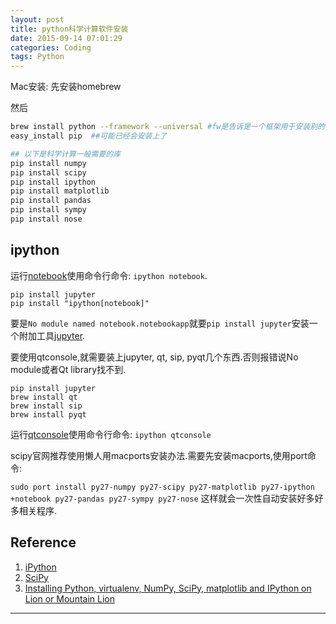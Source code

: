 ```yaml
---
layout: post
title: python科学计算软件安装
date: 2015-09-14 07:01:29
categories: Coding
tags: Python
---
```


Mac安装:
先安装homebrew

然后

~~~bash
brew install python --framework --universal #fw是告诉是一个框架用于安装别的东东.universal是32/64都装
easy_install pip  ##可能已经会安装上了

## 以下是科学计算一般需要的库
pip install numpy
pip install scipy
pip install ipython
pip install matplotlib
pip install pandas
pip install sympy
pip install nose
~~~

## ipython

运行[notebook](http://ipython.org/notebook.html)使用命令行命令: `ipython notebook`.

~~~
pip install jupyter
pip install "ipython[notebook]"
~~~

要是`No module named notebook.notebookapp`就要`pip install jupyter`安装一个附加工具[jupyter](http://jupyter.org/).


要使用qtconsole,就需要装上jupyter, qt, sip, pyqt几个东西.否则报错说No module或者Qt library找不到.

~~~
pip install jupyter
brew install qt
brew install sip
brew install pyqt
~~~
运行[qtconsole](http://ipython.org/ipython-doc/stable/interactive/qtconsole.html?highlight=qtconsole)使用命令行命令: `ipython qtconsole`



scipy官网推荐使用懒人用macports安装办法.需要先安装macports,使用port命令:

`sudo port install py27-numpy py27-scipy py27-matplotlib py27-ipython +notebook py27-pandas py27-sympy py27-nose`
这样就会一次性自动安装好多好多相关程序.


## Reference

1. [iPython](http://ipython.org/index.html)
2. [SciPy](http://www.scipy.org/index.html)
3. [Installing Python, virtualenv, NumPy, SciPy, matplotlib and IPython on Lion or Mountain Lion](http://www.thisisthegreenroom.com/2011/installing-python-numpy-scipy-matplotlib-and-ipython-on-lion/)

------
